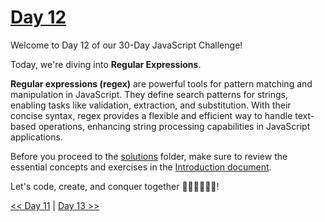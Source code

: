 # [Day 12](https://github.com/Muhtoyyib/30-DAY-JAVASCRIPT/blob/main/Day12/day12.md)

Welcome to Day 12 of our 30-Day JavaScript Challenge! 

Today, we're diving into **Regular Expressions**.

**Regular expressions (regex)** are powerful tools for pattern matching and manipulation in JavaScript. They define search patterns for strings, enabling tasks like validation, extraction, and substitution. With their concise syntax, regex provides a flexible and efficient way to handle text-based operations, enhancing string processing capabilities in JavaScript applications.

Before you proceed to the [solutions](solutions-day12/) folder, make sure to review the essential concepts and exercises in the <a href="https://github.com/Asabeneh/30-Days-Of-JavaScript/blob/master/12_Day_Regular_expressions/12_day_regular_expressions.md" target="_blank"> Introduction document</a>.

Let's code, create, and conquer together 👨🏻‍💻🚀💪🏻!

[<< Day 11](https://github.com/Muhtoyyib/30-DAY-JAVASCRIPT/blob/main/Day11/day11.md) | [Day 13 >>](https://github.com/Muhtoyyib/30-DAY-JAVASCRIPT/blob/main/Day13/day13.md)